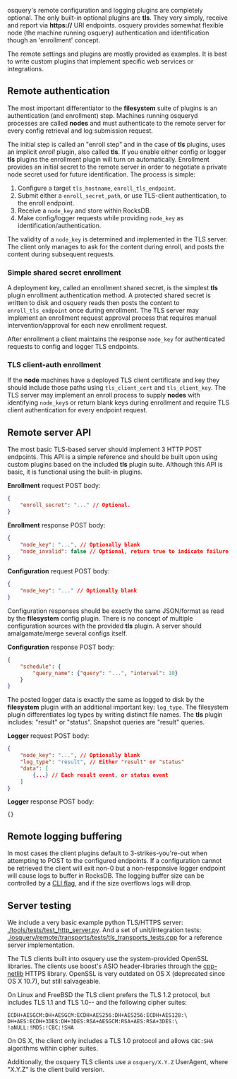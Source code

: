 osquery's remote configuration and logging plugins are completely optional. The only built-in optional plugins are **tls**. They very simply, receive and report via **https://** URI endpoints. osquery provides somewhat flexible node (the machine running osquery) authentication and identification though an 'enrollment' concept.

The remote settings and plugins are mostly provided as examples. It is best to write custom plugins that implement specific web services or integrations.

## Remote authentication

The most important differentiator to the **filesystem** suite of plugins is an authentication (and enrollment) step. Machines running osqueryd processes are called **nodes** and must authenticate to the remote server for every config retrieval and log submission request.

The initial step is called an "enroll step" and in the case of **tls** plugins, uses an implicit *enroll* plugin, also called **tls**. If you enable either config or logger **tls** plugins the enrollment plugin will turn on automatically. Enrollment provides an initial secret to the remote server in order to negotiate a private node secret used for future identification. The process is simple:

1. Configure a target `tls_hostname`, `enroll_tls_endpoint`.
2. Submit either a `enroll_secret_path`, or use TLS-client authentication, to the enroll endpoint.
3. Receive a `node_key` and store within RocksDB.
4. Make config/logger requests while providing `node_key` as identification/authentication.

The validity of a `node_key` is determined and implemented in the TLS server. The client only manages to ask for the content during enroll, and posts the content during subsequent requests.

### Simple shared secret enrollment

A deployment key, called an enrollment shared secret, is the simplest **tls** plugin enrollment authentication method. A protected shared secret is written to disk and osquery reads then posts the content to `enroll_tls_endpoint` once during enrollment. The TLS server may implement an enrollment request approval process that requires manual intervention/approval for each new enrollment request. 

After enrollment a client maintains the response `node_key` for authenticated requests to config and logger TLS endpoints.

### TLS client-auth enrollment

If the **node** machines have a deployed TLS client certificate and key they should include those paths using `tls_client_cert` and `tls_client_key`. The TLS server may implement an enroll process to supply **nodes** with identifying `node_key`s or return blank keys during enrollment and require TLS client authentication for every endpoint request.

## Remote server API

The most basic TLS-based server should implement 3 HTTP POST endpoints. This API is a simple reference and should be built upon using custom plugins based on the included **tls** plugin suite. Although this API is basic, it is functional using the built-in plugins.

**Enrollment** request POST body:
```json
{
    "enroll_secret": "..." // Optional.
}
```

**Enrollment** response POST body:
```json
{
    "node_key": "...", // Optionally blank
    "node_invalid": false // Optional, return true to indicate failure.
}
```

**Configuration** request POST body:
```json
{
    "node_key": "..." // Optionally blank
}
```

Configuration responses should be exactly the same JSON/format as read by the **filesystem** config plugin. There is no concept of multiple configuration sources with the provided **tls** plugin. A server should amalgamate/merge several configs itself.

**Configuration** response POST body:
```json
{
    "schedule": {
        "query_name": {"query": "...", "interval": 10}
    }
}
```

The posted logger data is exactly the same as logged to disk by the **filesystem** plugin with an additional important key: `log_type`. The filesystem plugin differentiates log types by writing distinct file names. The **tls** plugin includes: "result" or "status". Snapshot queries are "result" queries.

**Logger** request POST body:
```json
{
    "node_key": "...", // Optionally blank
    "log_type": "result", // Either "result" or "status"
    "data": [
        {...} // Each result event, or status event
    ]
}
```

**Logger** response POST body:
```
{}
```

## Remote logging buffering

In most cases the client plugins default to 3-strikes-you're-out when attempting to POST to the configured endpoints. If a configuration cannot be retrieved the client will exit non-0 but a non-responsive logger endpoint will cause logs to buffer in RocksDB. The logging buffer size can be controlled by a [CLI flag](../installation/cli-flags.md), and if the size overflows logs will drop.

## Server testing

We include a very basic example python TLS/HTTPS server: [./tools/tests/test_http_server.py](https://github.com/facebook/osquery/blob/master/tools/tests/test_http_server.py). And a set of unit/integration tests: [./osquery/remote/transports/tests/tls_transports_tests.cpp](https://github.com/facebook/osquery/blob/master/osquery/remote/transports/tests/tls_transports_tests.cpp) for a reference server implementation.

The TLS clients built into osquery use the system-provided OpenSSL libraries. The clients use boost's ASIO header-libraries through the [cpp-netlib](http://cpp-netlib.org/) HTTPS library. OpenSSL is very outdated on OS X (deprecated since OS X 10.7), but still salvageable. 

On Linux and FreeBSD the TLS client prefers the TLS 1.2 protocol, but includes TLS 1.1 and TLS 1.0-- and the following cipher suites:

```
ECDH+AESGCM:DH+AESGCM:ECDH+AES256:DH+AES256:ECDH+AES128:\
DH+AES:ECDH+3DES:DH+3DES:RSA+AESGCM:RSA+AES:RSA+3DES:\
!aNULL:!MD5:!CBC:!SHA
```

On OS X, the client only includes a TLS 1.0 protocol and allows `CBC:SHA` algorithms within cipher suites. 

Additionally, the osquery TLS clients use a `osquery/X.Y.Z` UserAgent, where "X.Y.Z" is the client build version.


